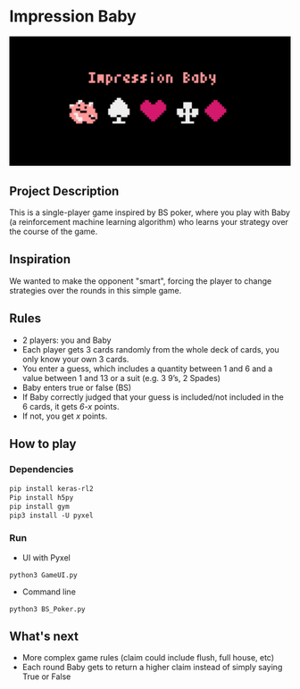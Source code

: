 # Impression Baby
![alt text](assets/logo.png)

## Project Description
This is a single-player game inspired by BS poker, where you play with Baby (a reinforcement machine learning algorithm) who learns your strategy over the course of the game.

## Inspiration
We wanted to make the opponent "smart", forcing the player to change strategies over the rounds in this simple game.

## Rules
- 2 players: you and Baby
- Each player gets 3 cards randomly from the whole deck of cards, you only know your own 3 cards.
- You enter a guess, which includes a quantity between 1 and 6 and a value between 1 and 13 or a suit (e.g. 3 9’s, 2 Spades) 
- Baby enters true or false (BS)
- If Baby correctly judged that your guess is included/not included in the 6 cards, it gets *6-x* points.
- If not, you get *x* points.

## How to play
### Dependencies
```
pip install keras-rl2
Pip install h5py
pip install gym
pip3 install -U pyxel
```
### Run
- UI with Pyxel
```
python3 GameUI.py
```
- Command line
```
python3 BS_Poker.py
```


## What's next
- More complex game rules (claim could include flush, full house, etc)
- Each round Baby gets to return a higher claim instead of simply saying True or False
